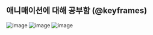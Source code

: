 ## 애니매이션에 대해 공부함 (@keyframes)
![image](https://github.com/wkdtjdwns/Web/assets/128266768/dbdf891d-785a-4a5a-98cf-2d6837988b6f)
![image](https://github.com/wkdtjdwns/Web/assets/128266768/887e72fc-f16b-416c-8f86-b0f6942f001b)
![image](https://github.com/wkdtjdwns/Web/assets/128266768/05793494-14f7-4404-b7e2-36123cfa4567)
